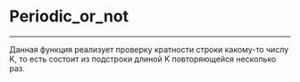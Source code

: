 # Periodic_or_not
___
Данная функция реализует проверку кратности строки какому-то числу K, то есть состоит из подстроки длиной K повторяющейся несколько раз.